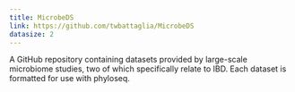 ```yaml
---
title: MicrobeDS
link: https://github.com/twbattaglia/MicrobeDS
datasize: 2
---
```


A GitHub repository containing datasets provided by large-scale microbiome studies, two of which specifically relate to IBD. Each dataset is formatted for use with phyloseq.
